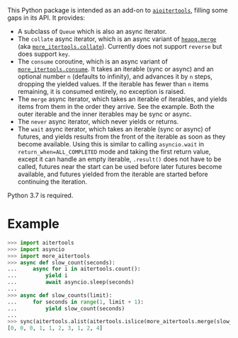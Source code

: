 This Python package is intended as an add-on to [`aioitertools`](https://github.com/jreese/aioitertools), filling some gaps in its API. It provides:

* A subclass of `Queue` which is also an async iterator.
* The `collate` async iterator, which is an async variant of [`heapq.merge`](https://docs.python.org/3/library/heapq.html#heapq.merge) (aka [`more_itertools.collate`](https://more-itertools.readthedocs.io/en/latest/api.html#more_itertools.collate)). Currently does not support `reverse` but does support `key`.
* The `consume` coroutine, which is an async variant of [`more_itertools.consume`](https://more-itertools.readthedocs.io/en/latest/api.html#more_itertools.consume). It takes an iterable (sync or async) and an optional number `n` (defaults to infinity), and advances it by `n` steps, dropping the yielded values. If the iterable has fewer than `n` items remaining, it is consumed entirely, no exception is raised.
* The `merge` async iterator, which takes an iterable of iterables, and yields items from them in the order they arrive. See the example. Both the outer iterable and the inner iterables may be sync or async.
* The `never` async iterator, which never yields or returns.
* The `wait` async iterator, which takes an iterable (sync or async) of futures, and yields results from the front of the iterable as soon as they become available. Using this is similar to calling `asyncio.wait` in `return_when=ALL_COMPLETED` mode and taking the first return value, except it can handle an empty iterable, `.result()` does not have to be called, futures near the start can be used before later futures become available, and futures yielded from the iterable are started before continuing the iteration.

Python 3.7 is required.

# Example

```python
>>> import aitertools
>>> import asyncio
>>> import more_aitertools
>>> async def slow_count(seconds):
...     async for i in aitertools.count():
...         yield i
...         await asyncio.sleep(seconds)
... 
>>> async def slow_counts(limit):
...     for seconds in range(1, limit + 1):
...         yield slow_count(seconds)
... 
>>> sync(aitertools.alist(aitertools.islice(more_aitertools.merge(slow_counts(3)), 10)))
[0, 0, 0, 1, 1, 2, 3, 1, 2, 4]
```
